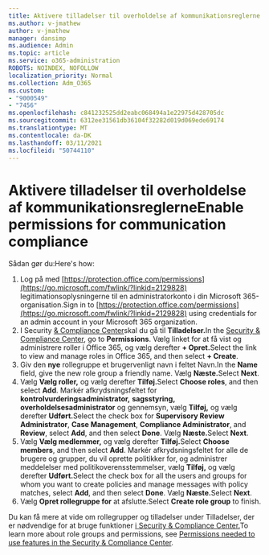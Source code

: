```yaml
---
title: Aktivere tilladelser til overholdelse af kommunikationsreglerne
ms.author: v-jmathew
author: v-jmathew
manager: dansimp
ms.audience: Admin
ms.topic: article
ms.service: o365-administration
ROBOTS: NOINDEX, NOFOLLOW
localization_priority: Normal
ms.collection: Adm_O365
ms.custom:
- "9000549"
- "7456"
ms.openlocfilehash: c841232525dd2eabc068494a1e22975d428705dc
ms.sourcegitcommit: 6312ee31561db36104f32282d019d069ede69174
ms.translationtype: MT
ms.contentlocale: da-DK
ms.lasthandoff: 03/11/2021
ms.locfileid: "50744110"
---
```

# <a name="enable-permissions-for-communication-compliance"></a><span data-ttu-id="9a6af-102">Aktivere tilladelser til overholdelse af kommunikationsreglerne</span><span class="sxs-lookup"><span data-stu-id="9a6af-102">Enable permissions for communication compliance</span></span>

<span data-ttu-id="9a6af-103">Sådan gør du:</span><span class="sxs-lookup"><span data-stu-id="9a6af-103">Here's how:</span></span>

1. <span data-ttu-id="9a6af-104">Log på med [https://protection.office.com/permissions](https://go.microsoft.com/fwlink/?linkid=2129828) legitimationsoplysningerne til en administratorkonto i din Microsoft 365-organisation.</span><span class="sxs-lookup"><span data-stu-id="9a6af-104">Sign in to [https://protection.office.com/permissions](https://go.microsoft.com/fwlink/?linkid=2129828) using credentials for an admin account in your Microsoft 365 organization.</span></span>
2. <span data-ttu-id="9a6af-105">I Security [& Compliance Center](https://go.microsoft.com/fwlink/?linkid=2101341)skal du gå til **Tilladelser.**</span><span class="sxs-lookup"><span data-stu-id="9a6af-105">In the [Security & Compliance Center](https://go.microsoft.com/fwlink/?linkid=2101341), go to **Permissions**.</span></span> <span data-ttu-id="9a6af-106">Vælg linket for at få vist og administrere roller i Office 365, og vælg derefter **\+ Opret.**</span><span class="sxs-lookup"><span data-stu-id="9a6af-106">Select the link to view and manage roles in Office 365, and then select **\+ Create**.</span></span>
3. <span data-ttu-id="9a6af-107">Giv den **nye** rollegruppe et brugervenligt navn i feltet Navn.</span><span class="sxs-lookup"><span data-stu-id="9a6af-107">In the **Name** field, give the new role group a friendly name.</span></span> <span data-ttu-id="9a6af-108">Vælg **Næste.**</span><span class="sxs-lookup"><span data-stu-id="9a6af-108">Select **Next**.</span></span>
4. <span data-ttu-id="9a6af-109">Vælg **Vælg roller,** og vælg derefter **Tilføj.**</span><span class="sxs-lookup"><span data-stu-id="9a6af-109">Select **Choose roles**, and then select **Add**.</span></span> <span data-ttu-id="9a6af-110">Markér afkrydsningsfeltet for **kontrolvurderingsadministrator,** **sagsstyring,** **overholdelsesadministrator** og gennemsyn, vælg **Tilføj,** og vælg derefter **Udført.**</span><span class="sxs-lookup"><span data-stu-id="9a6af-110">Select the check box for **Supervisory Review Administrator**, **Case Management**, **Compliance Administrator**, and **Review**, select **Add**, and then select **Done**.</span></span> <span data-ttu-id="9a6af-111">Vælg **Næste.**</span><span class="sxs-lookup"><span data-stu-id="9a6af-111">Select **Next**.</span></span>
5. <span data-ttu-id="9a6af-112">Vælg **Vælg medlemmer,** og vælg derefter **Tilføj.**</span><span class="sxs-lookup"><span data-stu-id="9a6af-112">Select **Choose members**, and then select **Add**.</span></span> <span data-ttu-id="9a6af-113">Markér afkrydsningsfeltet for alle de brugere og grupper, du vil oprette politikker for, og administrer meddelelser med politikoverensstemmelser, vælg **Tilføj,** og vælg derefter **Udført.**</span><span class="sxs-lookup"><span data-stu-id="9a6af-113">Select the check box for all the users and groups for whom you want to create policies and manage messages with policy matches, select **Add**, and then select **Done**.</span></span> <span data-ttu-id="9a6af-114">Vælg **Næste.**</span><span class="sxs-lookup"><span data-stu-id="9a6af-114">Select **Next**.</span></span>
6. <span data-ttu-id="9a6af-115">Vælg **Opret rollegruppe for** at afslutte.</span><span class="sxs-lookup"><span data-stu-id="9a6af-115">Select **Create role group** to finish.</span></span>

<span data-ttu-id="9a6af-116">Du kan få mere at vide om rollegrupper og tilladelser under Tilladelser, der er nødvendige for at bruge funktioner [i Security & Compliance Center.](https://go.microsoft.com/fwlink/?linkid=2114184)</span><span class="sxs-lookup"><span data-stu-id="9a6af-116">To learn more about role groups and permissions, see [Permissions needed to use features in the Security & Compliance Center](https://go.microsoft.com/fwlink/?linkid=2114184).</span></span>
